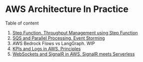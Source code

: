 # AWS Architecture In Practice
Table of content
1. [Step Function. Throughput Management using Step Function](./StepFunction.md)
2. [SQS and Parallel Processing. Event Storming](./SQSParallelProcessing.md)
3. AWS Bedrock Flows vs LangGraph. WIP
4. [KPIs and Logs in AWS. Principles](https://github.com/Glareone/AWS-Certified-Solution-Architect/blob/master/AWS-Architecture-In-Practice/KpiAndLogs.md)
5. [WebSockets and SignalR in AWS. SignalR meets Serverless](https://github.com/Glareone/AWS-Certified-Solution-Architect/tree/master/AWS-Architecture-In-Practice)
